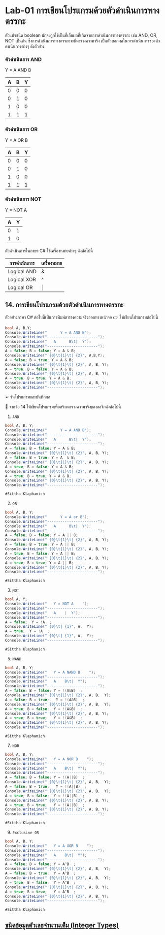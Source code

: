 # Lab-01 การเขียนโปรแกรมด้วยตัวดำเนินการทางตรรกะ

ตัวแปรชนิด boolean มักจะถูกใช้เป็นที่เก็บผลที่เกิดจากการดำเนินการทางตรรกะ เช่น AND, OR, NOT เป็นต้น ซึ่งการดำเนินการทางตรรกะจะมีตารางความจริง เป็นตัวบอกผลในการดำเนินการของตัวดำเนินการต่างๆ ดังตัวย่าง

### ตัวดำเนินการ AND

Y = A AND B

| A | B | Y |
|---|---|---|
| 0 | 0 | 0 |
| 0 | 1 | 0 |
| 1 | 0 | 0 |
| 1 | 1 | 1 |

### ตัวดำเนินการ OR

Y = A OR B

| A | B | Y |
|---|---|---|
| 0 | 0 | 0 |
| 0 | 1 | 0 |
| 1 | 0 | 0 |
| 1 | 1 | 1 |

### ตัวดำเนินการ NOT

Y = NOT A

| A | Y |
|--|--|
| 0 | 1 |
| 1 | 0 |

ตัวดำเนินการในภาษา C#
ใช้เครื่องหมายต่างๆ ดังต่อไปนี้

| การดำเนินการ | เครื่องหมาย |
|------------|-----------|
| Logical AND | & |
| Logical XOR | ^ |
| Logical OR | \| |

## 14. การเขียนโปรแกรมด้วยตัวดำเนินการทางตรรกะ

ตัวอย่างภาษา C# ต่อไปนี้เป็นการพิมพ์ตารางความจริงออกทางหน้าจอ
👉 ให้เขียนโปรแกรมต่อไปนี้

```csharp
bool A, B,Y;
Console.WriteLine("      Y = A AND B");
Console.WriteLine("-----------------------");
Console.WriteLine("   A      B\t|  Y");
Console.WriteLine("-----------------------");
A = false; B = false; Y = A & B;
Console.WriteLine(" {0}\t{1}\t| {2}", A,B,Y);
A = false; B = true; Y = A & B;
Console.WriteLine(" {0}\t{1}\t| {2}", A, B, Y);
A = true; B = false; Y = A & B;
Console.WriteLine(" {0}\t{1}\t| {2}", A, B, Y);
A = true; B = true; Y = A & B;
Console.WriteLine(" {0}\t{1}\t| {2}", A, B, Y);
Console.WriteLine("-----------------------");
```

➢ รันโปรแกรมและบันทึกผล

 
👷 จากจ้อ 14 ให้เขียนโปรแกรมเพื่อสร้างตารางความจริงของลอจิกดังต่อไปนี้

1. `AND`
```csharp
bool A, B, Y;
Console.WriteLine("      Y = A AND B");
Console.WriteLine("-----------------------");
Console.WriteLine("   A      B\t|  Y");
Console.WriteLine("-----------------------");
A = false; B = false; Y = A & B;
Console.WriteLine(" {0}\t{1}\t| {2}", A, B, Y);
A = false; B = true; Y = A  & B;
Console.WriteLine(" {0}\t{1}\t| {2}", A, B, Y);
A = true; B = false; Y = A & B;
Console.WriteLine(" {0}\t{1}\t| {2}", A, B, Y);
A = true; B = true; Y = A & B;
Console.WriteLine(" {0}\t{1}\t| {2}", A, B, Y);
Console.WriteLine("-----------------------");

#Sittha Klaphanich
```
2. `OR`
```csharp
bool A, B, Y;
Console.WriteLine("      Y = A or B");
Console.WriteLine("-----------------------");
Console.WriteLine("   A      B\t|  Y");
Console.WriteLine("-----------------------");
A = false; B = false; Y = A || B;
Console.WriteLine(" {0}\t{1}\t| {2}", A, B, Y);
A = false; B = true; Y = A || B;
Console.WriteLine(" {0}\t{1}\t| {2}", A, B, Y);
A = true; B = false; Y = A || B;
Console.WriteLine(" {0}\t{1}\t| {2}", A, B, Y);
A = true; B = true; Y = A || B;
Console.WriteLine(" {0}\t{1}\t| {2}", A, B, Y);
Console.WriteLine("-----------------------");

#Sittha Klaphanich
```
3. `NOT`
```csharp
bool A, Y;
Console.WriteLine("   Y = NOT A    ");
Console.WriteLine("-----------------------");
Console.WriteLine("   A    |  Y");
Console.WriteLine("-----------------------");
A = false;  Y = !A  ;
Console.WriteLine(" {0}\t| {1}", A,  Y);
A = true;  Y = !A  ;
Console.WriteLine(" {0}\t| {1}", A,  Y);
Console.WriteLine("-----------------------");

#Sittha Klaphanich
```  
5. `NAND`
```csharp
bool A, B, Y;
Console.WriteLine("   Y = A NAND B    ");
Console.WriteLine("-----------------------");
Console.WriteLine("   A    B\t|  Y");
Console.WriteLine("-----------------------");
A = false; B = false; Y = !(A&B)  ;
Console.WriteLine(" {0}\t{1}\t| {2}", A, B,  Y);
A = false; B = true;   Y = !(A&B)  ;
Console.WriteLine(" {0}\t{1}\t| {2}", A, B,  Y);
A = true; B = false;  Y = !(A&B)  ;
Console.WriteLine(" {0}\t{1}\t| {2}", A, B, Y);
A = true; B = true;   Y = !(A&B)  ;
Console.WriteLine(" {0}\t{1}\t| {2}", A, B, Y);
Console.WriteLine("-----------------------");

#Sittha Klaphanich
```
7. `NOR`
```csharp
bool A, B, Y;
Console.WriteLine("   Y = A NOR B    ");
Console.WriteLine("-----------------------");
Console.WriteLine("   A    B\t|  Y");
Console.WriteLine("-----------------------");
A = false; B = false; Y = !(A||B)  ;
Console.WriteLine(" {0}\t{1}\t| {2}", A, B,  Y);
A = false; B = true;   Y = !(A||B)  ;
Console.WriteLine(" {0}\t{1}\t| {2}", A, B,  Y);
A = true; B = false;  Y = !(A||B)  ;
Console.WriteLine(" {0}\t{1}\t| {2}", A, B, Y);
A = true; B = true;   Y = !(A||B)  ;
Console.WriteLine(" {0}\t{1}\t| {2}", A, B, Y);
Console.WriteLine("-----------------------");

#Sittha Klaphanich
```
9. `Exclusive OR`
```csharp
bool A, B, Y;
Console.WriteLine("   Y = A XOR B    ");
Console.WriteLine("-----------------------");
Console.WriteLine("   A    B\t|  Y");
Console.WriteLine("-----------------------");
A = false; B = false; Y = A^B  ;
Console.WriteLine(" {0}\t{1}\t| {2}", A, B,  Y);
A = false; B = true;  Y = A^B  ;
Console.WriteLine(" {0}\t{1}\t| {2}", A, B,  Y);
A = true; B = false;  Y = A^B  ;
Console.WriteLine(" {0}\t{1}\t| {2}", A, B, Y);
A = true; B = true;   Y = A^B  ;
Console.WriteLine(" {0}\t{1}\t| {2}", A, B, Y);
Console.WriteLine("-----------------------");

#Sittha Klaphanich
```

## [ชนิดข้อมูลตัวเลขจำนวนเต็ม (Integer Types)](./Lab-01-part-15.md)
